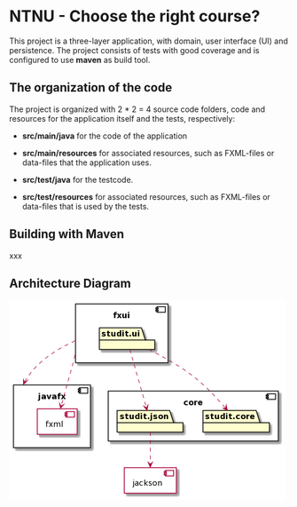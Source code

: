 # NTNU - Choose the right course?

This project is a three-layer application, with domain, user interface (UI) and persistence. The project consists of tests with good coverage and is configured to use **maven** as build tool.


## The organization of the code
The project is organized with 2 * 2 = 4 source code folders, code and resources for the application itself and the tests, respectively:

* **src/main/java** for the code of the application

* **src/main/resources** for associated resources, such as FXML-files or data-files that the application uses.  

* **src/test/java** for the testcode.

* **src/test/resources** for associated resources, such as FXML-files or data-files that is used by the tests.


## Building with Maven
xxx

## Architecture Diagram
![Architecture](architecture.png)